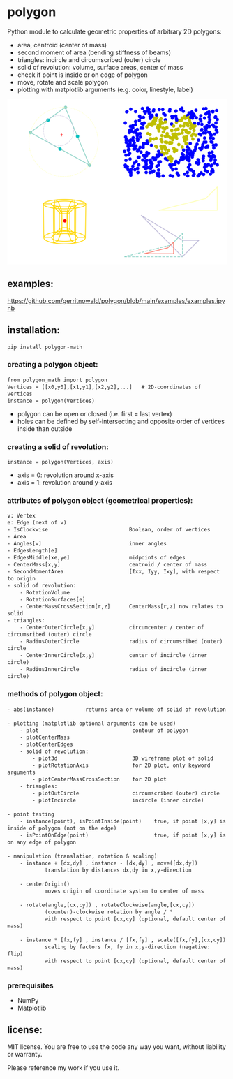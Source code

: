# polygon
Python module to calculate geometric properties of arbitrary 2D polygons:
- area, centroid (center of mass)
- second moment of area (bending stiffness of beams)
- triangles: incircle and circumscribed (outer) circle
- solid of revolution: volume, surface areas, center of mass
- check if point is inside or on edge of polygon
- move, rotate and scale polygon
- plotting with matplotlib arguments (e.g. color, linestyle, label)

![](https://github.com/gerritnowald/polygon/blob/main/examples/examples.png)

## examples:
https://github.com/gerritnowald/polygon/blob/main/examples/examples.ipynb

## installation:
```
pip install polygon-math
```

### creating a polygon object:
```
from polygon_math import polygon
Vertices = [[x0,y0],[x1,y1],[x2,y2],...]   # 2D-coordinates of vertices
instance = polygon(Vertices)
```
- polygon can be open or closed (i.e. first = last vertex)
- holes can be defined by self-intersecting and opposite order of vertices inside than outside

### creating a solid of revolution:
```
instance = polygon(Vertices, axis)
```
- axis = 0: revolution around x-axis
- axis = 1: revolution around y-axis

### attributes of polygon object (geometrical properties):
    
    v: Vertex
    e: Edge (next of v)
    - IsClockwise                          Boolean, order of vertices
    - Area
    - Angles[v]                            inner angles
    - EdgesLength[e]
    - EdgesMiddle[xe,ye]                   midpoints of edges
    - CenterMass[x,y]                      centroid / center of mass
    - SecondMomentArea                     [Ixx, Iyy, Ixy], with respect to origin
    - solid of revolution:
        - RotationVolume
        - RotationSurfaces[e]
        - CenterMassCrossSection[r,z]      CenterMass[r,z] now relates to solid
    - triangles:
        - CenterOuterCircle[x,y]           circumcenter / center of circumsribed (outer) circle
        - RadiusOuterCircle                radius of circumsribed (outer) circle
        - CenterInnerCircle[x,y]           center of incircle (inner circle)
        - RadiusInnerCircle                radius of incircle (inner circle)

### methods of polygon object:
    
    - abs(instance)          returns area or volume of solid of revolution
    
    - plotting (matplotlib optional arguments can be used)
        - plot                              contour of polygon
        - plotCenterMass
        - plotCenterEdges
        - solid of revolution:
            - plot3d                        3D wireframe plot of solid
            - plotRotationAxis              for 2D plot, only keyword arguments
            - plotCenterMassCrossSection    for 2D plot
        - triangles:
            - plotOutCircle                 circumscribed (outer) circle
            - plotIncircle                  incircle (inner circle)
    
    - point testing
        - instance(point), isPointInside(point)    true, if point [x,y] is inside of polygon (not on the edge)
        - isPointOnEdge(point)                     true, if point [x,y] is on any edge of polygon
    
    - manipulation (translation, rotation & scaling)
        - instance + [dx,dy] , instance - [dx,dy] , move([dx,dy])
                translation by distances dx,dy in x,y-direction
        
        - centerOrigin()
                moves origin of coordinate system to center of mass
                                        
        - rotate(angle,[cx,cy]) , rotateClockwise(angle,[cx,cy])
                (counter)-clockwise rotation by angle / °
                with respect to point [cx,cy] (optional, default center of mass)
                                        
        - instance * [fx,fy] , instance / [fx,fy] , scale([fx,fy],[cx,cy])
                scaling by factors fx, fy in x,y-direction (negative: flip)
                with respect to point [cx,cy] (optional, default center of mass)

### prerequisites
- NumPy
- Matplotlib

## license:
MIT license. You are free to use the code any way you want, without liability or warranty.

Please reference my work if you use it.